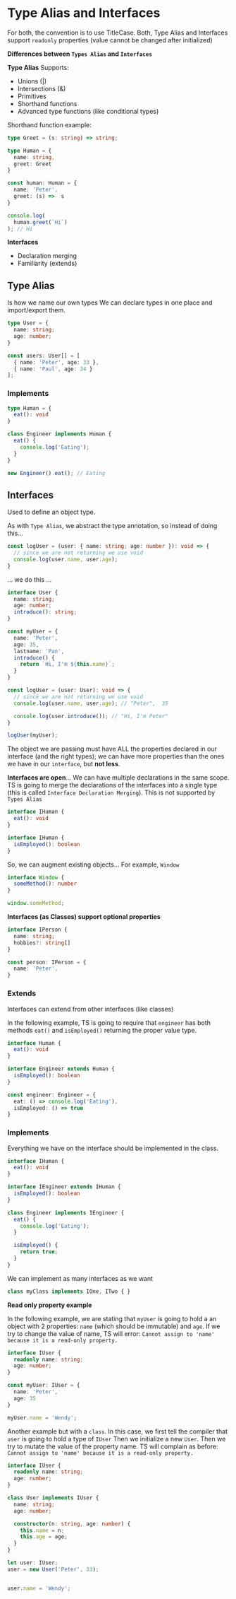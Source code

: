 # Type Alias and Interfaces

For both, the convention is to use TitleCase.
Both, Type Alias and Interfaces support `readonly` properties (value cannot be changed after initialized)

**Differences between `Types Alias` and `Interfaces`**

**Type Alias**
Supports:
* Unions (|)
* Intersections (&)
* Primitives
* Shorthand functions
* Advanced type functions (like conditional types)

Shorthand function example:

```ts
type Greet = (s: string) => string;

type Human = {
  name: string,
  greet: Greet
}

const human: Human = {
  name: 'Peter',
  greet: (s) =>  s
}

console.log(
  human.greet(`Hi`)
); // Hi
```

**Interfaces**
* Declaration merging
* Familiarity (extends)


## Type Alias

Is how we name our own types
We can declare types in one place and import/export them.

```ts
type User = {
  name: string;
  age: number;
}

const users: User[] = [
  { name: 'Peter', age: 33 },
  { name: 'Paul', age: 34 }
];
```

### Implements

```ts
type Human = {
  eat(): void
}

class Engineer implements Human {
  eat() {
    console.log('Eating');
  }
}

new Engineer().eat(); // Eating
```

## Interfaces

Used to define an object type.

<!--
TODO:
  What is an object type in this context
  Difference between Type Alias and Interfaces
    Interfaces can only be used to describe the structure of an object.
    Types can describe the structure of an object and store union types and others
    Interfaces can be used as a contract a class can implement and then adhere to.
-->

<!-- 
What is an interface
Interfaces creates custom types?
-->


As with `Type Alias`, we abstract the type annotation, so instead of doing this...

```ts
const logUser = (user: { name: string; age: number }): void => {
  // since we are not returning we use void
  console.log(user.name, user.age);
}
```

... we do this ...

```ts
interface User {
  name: string;
  age: number;
  introduce(): string;
} 

const myUser = {
  name: 'Peter',
  age: 35,
  lastname: 'Pan',
  introduce() {
    return `Hi, I'm ${this.name}`;
  }
}

const logUser = (user: User): void => {
  // since we are not returning we use void
  console.log(user.name, user.age); // "Peter",  35 

  console.log(user.introduce()); // "Hi, I'm Peter" 
}

logUser(myUser);
```

The object we are passing must have ALL the properties declared in our interface (and the right types); we can have more properties than the ones we have in our `interface`, but **not less**.

**Interfaces are open**... We can have multiple declarations in the same scope.
TS is going to merge the declarations of the interfaces into a single type (this is called `Interface Declaration Merging`). This is not supported by `Types Alias`

```ts
interface IHuman {
  eat(): void
}

interface IHuman {
  isEmployed(): boolean
}
```

So, we can augment existing objects... For example, `Window`

```ts
interface Window {
  someMethod(): number
}

window.someMethod;
```

**Interfaces (as Classes) support optional properties**

```ts
interface IPerson {
  name: string;
  hobbies?: string[]
}

const person: IPerson = {
  name: 'Peter',
}
```

### Extends

Interfaces can extend from other interfaces (like classes)

In the following example, TS is going to require that `engineer` has both methods `eat()` and `isEmployed()` returning the proper value type.

```ts
interface Human {
  eat(): void
}

interface Engineer extends Human {
  isEmployed(): boolean
}

const engineer: Engineer = {
  eat: () => console.log('Eating'),
  isEmployed: () => true
}
```

### Implements

Everything we have on the interface should be implemented in the class.

```ts
interface IHuman {
  eat(): void
}

interface IEngineer extends IHuman {
  isEmployed(): boolean
}

class Engineer implements IEngineer {
  eat() {
    console.log('Eating');
  }

  isEmployed() {
    return true;
  }
}
```

We can implement as many interfaces as we want

```ts
class myClass implements IOne, ITwo { }
```


**Read only property example**

In the following example, we are stating that `myUser` is going to hold a an object with 2 properties: `name` (which should be immutable) and `age`.
If we try to change the value of name, TS will error: `Cannot assign to 'name' because it is a read-only property.`

```ts
interface IUser {
  readonly name: string;
  age: number;
} 

const myUser: IUser = {
  name: 'Peter',
  age: 35
}

myUser.name = 'Wendy';
```

Another example but with a `class`.
In this case, we first tell the compiler that `user` is going to hold a type of `IUser`
Then we initialize a new `User`.
Then we try to mutate the value of the property name. TS will complain as before: `Cannot assign to 'name' because it is a read-only property.`

```ts
interface IUser {
  readonly name: string;
  age: number;
} 

class User implements IUser {
  name: string;
  age: number;

  constructor(n: string, age: number) {
    this.name = n;
    this.age = age;
  }
}

let user: IUser;
user = new User('Peter', 33);


user.name = 'Wendy';
```